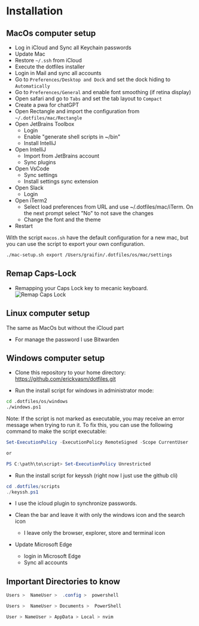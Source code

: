 # Installation

## MacOs computer setup
* Log in iCloud and Sync all Keychain passwords
* Update Mac 
* Restore `~/.ssh` from iCloud
* Execute the dotfiles installer
* Login in Mail and sync all accounts
* Go to `Preferences/Desktop and Dock` and set the dock hiding to `Automatically`
* Go to `Preferences/General` and enable font smoothing (if retina display)
* Open safari and go to `Tabs` and set the tab layout to `Compact`
* Create a pwa for chatGPT
* Open Rectangle and import the configuration from `~/.dotfiles/mac/Rectangle`
* Open JetBrains Toolbox
  - Login
  - Enable "generate shell scripts in ~/bin"
  - Install IntelliJ
* Open IntelliJ
  - Import from JetBrains account
  - Sync plugins
* Open VsCode
  - Sync settings
  - Install settings sync extension
* Open Slack
  - Login 
* Open iTerm2
  - Select load preferences from URL and use ~/.dotfiles/mac/iTerm. On the next prompt select "No" to not save the changes
  - Change the font and the theme
* Restart

With the script `macos.sh` have the default configuration for a new mac, but you can use the script to export your own configuration.

```bash
./mac-setup.sh export /Users/graifin/.dotfiles/os/mac/settings
```

## Remap Caps-Lock

- Remapping your Caps Lock key to mecanic keyboard.
  ![Remap Caps Lock](https://i.ibb.co/zXf6R65/Screenshot-2024-01-01-at-2-01-45-PM.png)

## Linux computer setup
The same as MacOs but without the iCloud part

* For manage the password I use Bitwarden

## Windows computer setup

* Clone this repository to your home directory:
https://github.com/erickvasm/dotfiles.git

* Run the install script for windows in administrator mode:
```bash
cd .dotfiles/os/windows
./windows.ps1
```

Note: If the script is not marked as executable, you may receive an error message when trying to run it. To fix this, you can use the following command to make the script executable:
```powershell
Set-ExecutionPolicy -ExecutionPolicy RemoteSigned -Scope CurrentUser

or

PS C:\path\to\script> Set-ExecutionPolicy Unrestricted
```

* Run the install script for keyssh (right now I just use the github cli)
```powershell
cd .dotfiles/scripts
./keyssh.ps1
```

* I use the icloud plugin to synchronize passwords. 
* Clean the bar and leave it with only the windows icon and the search icon 
  * I leave only the browser, explorer, store and terminal icon

* Update Microsoft Edge
  * login in Microsoft Edge
  * Sync all accounts


## Important Directories to know

``` powershell
Users >  NameUser >  .config >  powershell 

Users >  NameUser > Documents >  PowerShell 

User > NameUser > AppData > Local > nvim 
```
